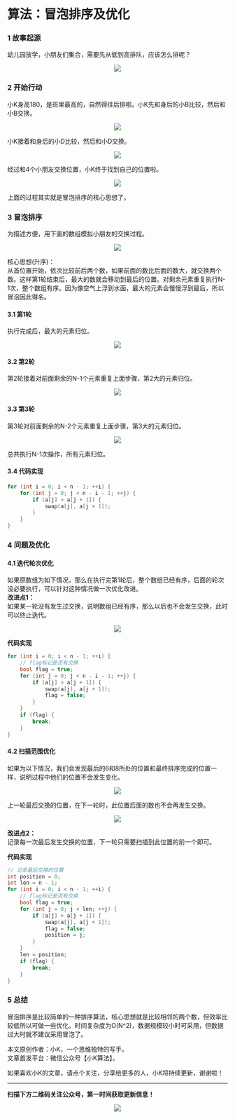 # 算法：冒泡排序及优化

### 1 故事起源
幼儿园放学，小朋友们集合，需要先从低到高排队，应该怎么排呢？
<div align=center><img src="img-冒泡排序/p-1-1.jpg" style="max-height: 300px;"></div>

### 2 开始行动
小K身高180，是班里最高的，自然得往后排啦。小K先和身后的小B比较，然后和小B交换。
<div align=center><img src="img-冒泡排序/p-2-1.jpg" style="max-height: 300px;"></div>

小K接着和身后的小D比较，然后和小D交换。
<div align=center><img src="img-冒泡排序/p-2-2.jpg" style="max-height: 300px;"></div>

经过和4个小朋友交换位置，小K终于找到自己的位置啦。
<div align=center><img src="img-冒泡排序/p-2-3.jpg" style="max-height: 300px;"></div>

上面的过程其实就是冒泡排序的核心思想了。

### 3 冒泡排序
为描述方便，用下面的数组模拟小朋友的交换过程。
<div align=center><img src="img-冒泡排序/p-3-1.jpg" style="max-height: 300px;"></div>

核心思想(升序)：  
从首位置开始，依次比较前后两个数，如果前面的数比后面的数大，就交换两个数。这样第1轮结束后，最大的数就会移动到最后的位置。对剩余元素重复执行N-1次，整个数组有序。因为像空气上浮到水面，最大的元素会慢慢浮到最后，所以冒泡因此得名。

#### 3.1 第1轮
执行完成后，最大的元素归位。
<div align=center><img src="img-冒泡排序/p-3-2.jpg" style="max-height: 300px;"></div>

#### 3.2 第2轮
第2轮接着对前面剩余的N-1个元素重复上面步骤，第2大的元素归位。
<div align=center><img src="img-冒泡排序/p-3-3.jpg" style="max-height: 300px;"></div>

#### 3.3 第3轮
第3轮对前面剩余的N-2个元素重复上面步骤，第3大的元素归位。
<div align=center><img src="img-冒泡排序/p-3-4.jpg" style="max-height: 300px;"></div>

总共执行N-1次操作，所有元素归位。

#### 3.4 代码实现
```cpp
for (int i = 0; i < n - 1; ++i) {
    for (int j = 0; j < n - i - 1; ++j) {
        if (a[j] > a[j + 1]) {
            swap(a[j], a[j + 1]);
        }
    }
}
```

### 4 问题及优化
#### 4.1 迭代轮次优化
如果原数组为如下情况，那么在执行完第1轮后，整个数组已经有序，后面的轮次没必要执行，可以针对这种情况做一次优化改进。  
**改进点1：**  
如果某一轮没有发生过交换，说明数组已经有序，那么以后也不会发生交换，此时可以终止迭代。
<div align=center><img src="img-冒泡排序/p-4-1.jpg" style="max-height: 300px;"></div>

**代码实现**  
```cpp
for (int i = 0; i < n - 1; ++i) {
    // flag标记是否有交换
    bool flag = true;
    for (int j = 0; j < n - i - 1; ++j) {
        if (a[j] > a[j + 1]) {
            swap(a[j], a[j + 1]);
            flag = false;
        }
    }
    if (flag) {
        break;
    }
}
```

#### 4.2 扫描范围优化
如果为以下情况，我们会发现最后的6和8所处的位置和最终排序完成的位置一样，说明过程中他们的位置不会发生变化。
<div align=center><img src="img-冒泡排序/p-4-2.jpg" style="max-height: 300px;"></div>

上一轮最后交换的位置，在下一轮时，此位置后面的数也不会再发生交换。
<div align=center><img src="img-冒泡排序/p-4-3.jpg" style="max-height: 300px;"></div>

**改进点2：**  
记录每一次最后发生交换的位置，下一轮只需要扫描到此位置的前一个即可。

**代码实现**  
```cpp
// 记录最后交换的位置
int position = 0;
int len = n - 1;
for (int i = 0; i < n - 1; ++i) {
    // flag标记是否有交换
    bool flag = true;
    for (int j = 0; j < len; ++j) {
        if (a[j] > a[j + 1]) {
            swap(a[j], a[j + 1]);
            flag = false;
            position = j;
        }
    }
    len = position;
    if (flag) {
        break;
    }
}
```

### 5 总结
冒泡排序是比较简单的一种排序算法，核心思想就是比较相邻的两个数，但效率比较低所以可做一些优化。时间复杂度为O(N^2)，数据规模较小时可采用，但数据过大时就不建议采用冒泡了。

本文原创作者：小K，一个思维独特的写手。  
文章首发平台：微信公众号【小K算法】。  

如果喜欢小K的文章，请点个关注，分享给更多的人，小K将持续更新，谢谢啦！

---
**扫描下方二维码关注公众号，第一时间获取更新信息！**  
<div align=center><img src="../../../qrcode.gif" style="max-height: 300px;"></div>